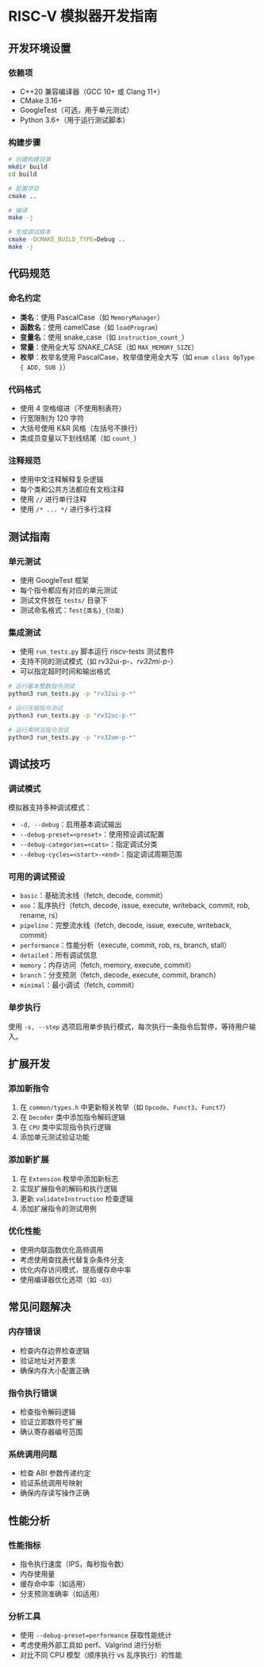 # RISC-V 模拟器开发指南

## 开发环境设置

### 依赖项
- C++20 兼容编译器（GCC 10+ 或 Clang 11+）
- CMake 3.16+
- GoogleTest（可选，用于单元测试）
- Python 3.6+（用于运行测试脚本）

### 构建步骤
```bash
# 创建构建目录
mkdir build
cd build

# 配置项目
cmake ..

# 编译
make -j

# 生成调试版本
cmake -DCMAKE_BUILD_TYPE=Debug ..
make -j
```

## 代码规范

### 命名约定
- **类名**：使用 PascalCase（如 `MemoryManager`）
- **函数名**：使用 camelCase（如 `loadProgram`）
- **变量名**：使用 snake_case（如 `instruction_count_`）
- **常量**：使用全大写 SNAKE_CASE（如 `MAX_MEMORY_SIZE`）
- **枚举**：枚举名使用 PascalCase，枚举值使用全大写（如 `enum class OpType { ADD, SUB }`）

### 代码格式
- 使用 4 空格缩进（不使用制表符）
- 行宽限制为 120 字符
- 大括号使用 K&R 风格（左括号不换行）
- 类成员变量以下划线结尾（如 `count_`）

### 注释规范
- 使用中文注释解释复杂逻辑
- 每个类和公共方法都应有文档注释
- 使用 `//` 进行单行注释
- 使用 `/* ... */` 进行多行注释

## 测试指南

### 单元测试
- 使用 GoogleTest 框架
- 每个指令都应有对应的单元测试
- 测试文件放在 `tests/` 目录下
- 测试命名格式：`Test{类名}_{功能}`

### 集成测试
- 使用 `run_tests.py` 脚本运行 riscv-tests 测试套件
- 支持不同的测试模式（如 rv32ui-p-*、rv32mi-p-*）
- 可以指定超时时间和输出格式

```bash
# 运行基本整数指令测试
python3 run_tests.py -p "rv32ui-p-*"

# 运行压缩指令测试
python3 run_tests.py -p "rv32uc-p-*"

# 运行乘除法指令测试
python3 run_tests.py -p "rv32um-p-*"
```

## 调试技巧

### 调试模式
模拟器支持多种调试模式：
- `-d, --debug`：启用基本调试输出
- `--debug-preset=<preset>`：使用预设调试配置
- `--debug-categories=<cats>`：指定调试分类
- `--debug-cycles=<start>-<end>`：指定调试周期范围

### 可用的调试预设
- `basic`：基础流水线（fetch, decode, commit）
- `ooo`：乱序执行（fetch, decode, issue, execute, writeback, commit, rob, rename, rs）
- `pipeline`：完整流水线（fetch, decode, issue, execute, writeback, commit）
- `performance`：性能分析（execute, commit, rob, rs, branch, stall）
- `detailed`：所有调试信息
- `memory`：内存访问（fetch, memory, execute, commit）
- `branch`：分支预测（fetch, decode, execute, commit, branch）
- `minimal`：最小调试（fetch, commit）

### 单步执行
使用 `-s, --step` 选项启用单步执行模式，每次执行一条指令后暂停，等待用户输入。

## 扩展开发

### 添加新指令
1. 在 `common/types.h` 中更新相关枚举（如 `Opcode`、`Funct3`、`Funct7`）
2. 在 `Decoder` 类中添加指令解码逻辑
3. 在 `CPU` 类中实现指令执行逻辑
4. 添加单元测试验证功能

### 添加新扩展
1. 在 `Extension` 枚举中添加新标志
2. 实现扩展指令的解码和执行逻辑
3. 更新 `validateInstruction` 检查逻辑
4. 添加扩展指令的测试用例

### 优化性能
- 使用内联函数优化高频调用
- 考虑使用查找表代替复杂条件分支
- 优化内存访问模式，提高缓存命中率
- 使用编译器优化选项（如 `-O3`）

## 常见问题解决

### 内存错误
- 检查内存边界检查逻辑
- 验证地址对齐要求
- 确保内存大小配置正确

### 指令执行错误
- 检查指令解码逻辑
- 验证立即数符号扩展
- 确认寄存器编号范围

### 系统调用问题
- 检查 ABI 参数传递约定
- 验证系统调用号映射
- 确保内存读写操作正确

## 性能分析

### 性能指标
- 指令执行速度（IPS，每秒指令数）
- 内存使用量
- 缓存命中率（如适用）
- 分支预测准确率（如适用）

### 分析工具
- 使用 `--debug-preset=performance` 获取性能统计
- 考虑使用外部工具如 perf、Valgrind 进行分析
- 对比不同 CPU 模型（顺序执行 vs 乱序执行）的性能